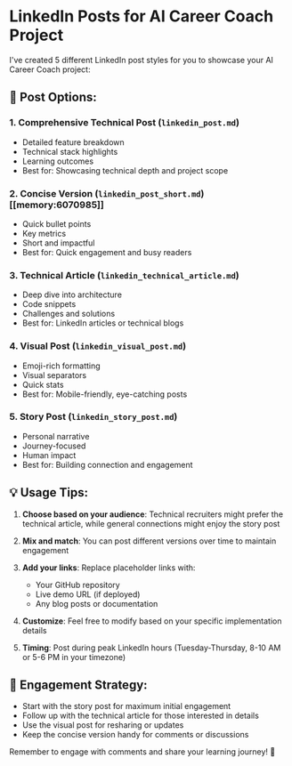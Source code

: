 # LinkedIn Posts for AI Career Coach Project

I've created 5 different LinkedIn post styles for you to showcase your AI Career Coach project:

## 📝 Post Options:

### 1. **Comprehensive Technical Post** (`linkedin_post.md`)
- Detailed feature breakdown
- Technical stack highlights  
- Learning outcomes
- Best for: Showcasing technical depth and project scope

### 2. **Concise Version** (`linkedin_post_short.md`) [[memory:6070985]]
- Quick bullet points
- Key metrics
- Short and impactful
- Best for: Quick engagement and busy readers

### 3. **Technical Article** (`linkedin_technical_article.md`)
- Deep dive into architecture
- Code snippets
- Challenges and solutions
- Best for: LinkedIn articles or technical blogs

### 4. **Visual Post** (`linkedin_visual_post.md`)
- Emoji-rich formatting
- Visual separators
- Quick stats
- Best for: Mobile-friendly, eye-catching posts

### 5. **Story Post** (`linkedin_story_post.md`)
- Personal narrative
- Journey-focused
- Human impact
- Best for: Building connection and engagement

## 💡 Usage Tips:

1. **Choose based on your audience**: Technical recruiters might prefer the technical article, while general connections might enjoy the story post

2. **Mix and match**: You can post different versions over time to maintain engagement

3. **Add your links**: Replace placeholder links with:
   - Your GitHub repository
   - Live demo URL (if deployed)
   - Any blog posts or documentation

4. **Customize**: Feel free to modify based on your specific implementation details

5. **Timing**: Post during peak LinkedIn hours (Tuesday-Thursday, 8-10 AM or 5-6 PM in your timezone)

## 🎯 Engagement Strategy:

- Start with the story post for maximum initial engagement
- Follow up with the technical article for those interested in details
- Use the visual post for resharing or updates
- Keep the concise version handy for comments or discussions

Remember to engage with comments and share your learning journey! 🚀